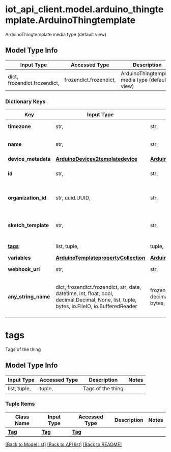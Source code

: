 # iot_api_client.model.arduino_thingtemplate.ArduinoThingtemplate

ArduinoThingtemplate media type (default view)

## Model Type Info
Input Type | Accessed Type | Description | Notes
------------ | ------------- | ------------- | -------------
dict, frozendict.frozendict,  | frozendict.frozendict,  | ArduinoThingtemplate media type (default view) | 

### Dictionary Keys
Key | Input Type | Accessed Type | Description | Notes
------------ | ------------- | ------------- | ------------- | -------------
**timezone** | str,  | str,  | Time zone of the thing | 
**name** | str,  | str,  | The friendly name of the thing | 
**device_metadata** | [**ArduinoDevicev2templatedevice**](ArduinoDevicev2templatedevice.md) | [**ArduinoDevicev2templatedevice**](ArduinoDevicev2templatedevice.md) |  | [optional] 
**id** | str,  | str,  | The friendly id of the thing | [optional] 
**organization_id** | str, uuid.UUID,  | str,  | Id of the organization the thing belongs to | [optional] value must be a uuid
**sketch_template** | str,  | str,  | The ID of the template&#x27;s sketch | [optional] 
**[tags](#tags)** | list, tuple,  | tuple,  | Tags of the thing | [optional] 
**variables** | [**ArduinoTemplatepropertyCollection**](ArduinoTemplatepropertyCollection.md) | [**ArduinoTemplatepropertyCollection**](ArduinoTemplatepropertyCollection.md) |  | [optional] 
**webhook_uri** | str,  | str,  | Webhook uri | [optional] 
**any_string_name** | dict, frozendict.frozendict, str, date, datetime, int, float, bool, decimal.Decimal, None, list, tuple, bytes, io.FileIO, io.BufferedReader | frozendict.frozendict, str, BoolClass, decimal.Decimal, NoneClass, tuple, bytes, FileIO | any string name can be used but the value must be the correct type | [optional]

# tags

Tags of the thing

## Model Type Info
Input Type | Accessed Type | Description | Notes
------------ | ------------- | ------------- | -------------
list, tuple,  | tuple,  | Tags of the thing | 

### Tuple Items
Class Name | Input Type | Accessed Type | Description | Notes
------------- | ------------- | ------------- | ------------- | -------------
[**Tag**](Tag.md) | [**Tag**](Tag.md) | [**Tag**](Tag.md) |  | 

[[Back to Model list]](../../README.md#documentation-for-models) [[Back to API list]](../../README.md#documentation-for-api-endpoints) [[Back to README]](../../README.md)

